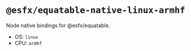# `@esfx/equatable-native-linux-armhf`

Node native bindings for @esfx/equatable.

- OS: `linux`
- CPU: `armhf`

